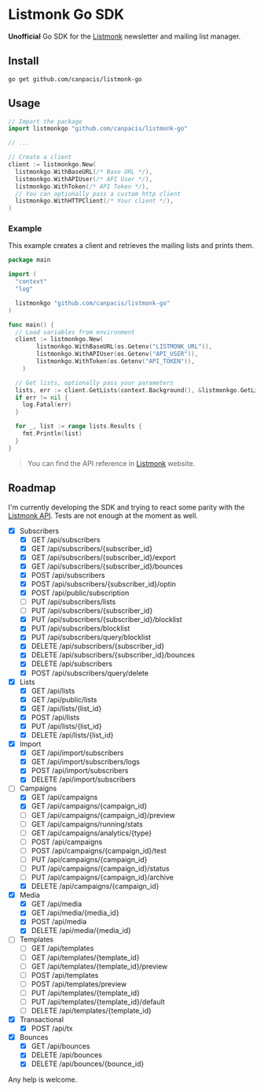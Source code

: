 # Listmonk Go SDK

**Unofficial** Go SDK for the [Listmonk](https://listmonk.app/) newsletter and mailing list manager.

## Install

```
go get github.com/canpacis/listmonk-go
```

## Usage

```go
// Import the package
import listmonkgo "github.com/canpacis/listmonk-go"

// ...

// Create a client
client := listmonkgo.New(
  listmonkgo.WithBaseURL(/* Base URL */),
  listmonkgo.WithAPIUser(/* API User */),
  listmonkgo.WithToken(/* API Token */),
  // You can optionally pass a custom http client
  listmonkgo.WithHTTPClient(/* Your client */),
)
```

### Example

This example creates a client and retrieves the mailing lists and prints them.

```go
package main

import (
  "context"
  "log"

  listmonkgo "github.com/canpacis/listmonk-go"
)

func main() {
  // Load variables from environment
  client := listmonkgo.New(
		listmonkgo.WithBaseURL(os.Getenv("LISTMONK_URL")),
		listmonkgo.WithAPIUser(os.Getenv("API_USER")),
		listmonkgo.WithToken(os.Getenv("API_TOKEN")),
	)

  // Get lists, optionally pass your parameters
  lists, err := client.GetLists(context.Background(), &listmonkgo.GetListsParams{})
  if err != nil {
    log.Fatal(err)
  }

  for _, list := range lists.Results {
    fmt.Println(list)
  }
}
```

> You can find the API reference in [Listmonk](https://listmonk.app/docs/apis/apis/) website.

## Roadmap

I'm currently developing the SDK and trying to react some parity with the [Listmonk API](https://listmonk.app/docs/). Tests are not enough at the moment as well.

- [x] Subscribers
  - [x] GET /api/subscribers
  - [x] GET /api/subscribers/{subscriber_id}
  - [x] GET /api/subscribers/{subscriber_id}/export
  - [x] GET /api/subscribers/{subscriber_id}/bounces
  - [x] POST /api/subscribers
  - [x] POST /api/subscribers/{subscriber_id}/optin
  - [x] POST /api/public/subscription
  - [ ] PUT /api/subscribers/lists
  - [ ] PUT /api/subscribers/{subscriber_id}
  - [x] PUT /api/subscribers/{subscriber_id}/blocklist
  - [x] PUT /api/subscribers/blocklist
  - [x] PUT /api/subscribers/query/blocklist
  - [x] DELETE /api/subscribers/{subscriber_id}
  - [x] DELETE /api/subscribers/{subscriber_id}/bounces
  - [x] DELETE /api/subscribers
  - [x] POST /api/subscribers/query/delete
- [x] Lists
  - [x] GET	/api/lists
  - [x] GET	/api/public/lists
  - [x] GET	/api/lists/{list_id}
  - [x] POST /api/lists
  - [x] PUT	/api/lists/{list_id}
  - [x] DELETE /api/lists/{list_id}
- [x] Import
  - [x] GET	/api/import/subscribers
  - [x] GET	/api/import/subscribers/logs
  - [x] POST /api/import/subscribers
  - [x] DELETE /api/import/subscribers
- [ ] Campaigns
  - [x] GET	/api/campaigns
  - [x] GET	/api/campaigns/{campaign_id}
  - [ ] GET	/api/campaigns/{campaign_id}/preview
  - [ ] GET	/api/campaigns/running/stats
  - [ ] GET	/api/campaigns/analytics/{type}
  - [ ] POST /api/campaigns
  - [ ] POST /api/campaigns/{campaign_id}/test
  - [ ] PUT	/api/campaigns/{campaign_id}
  - [ ] PUT	/api/campaigns/{campaign_id}/status
  - [ ] PUT	/api/campaigns/{campaign_id}/archive
  - [x] DELETE /api/campaigns/{campaign_id}
- [x] Media
  - [x] GET	/api/media
  - [x] GET	/api/media/{media_id}
  - [x] POST /api/media
  - [x] DELETE /api/media/{media_id}
- [ ] Templates
  - [ ] GET	/api/templates
  - [ ] GET	/api/templates/{template_id}
  - [ ] GET	/api/templates/{template_id}/preview
  - [ ] POST /api/templates
  - [ ] POST /api/templates/preview
  - [ ] PUT	/api/templates/{template_id}
  - [ ] PUT	/api/templates/{template_id}/default
  - [ ] DELETE /api/templates/{template_id}
- [x] Transactional
  - [x] POST /api/tx
- [x] Bounces
  - [x] GET	/api/bounces
  - [x] DELETE /api/bounces
  - [x] DELETE /api/bounces/{bounce_id}	

Any help is welcome.
